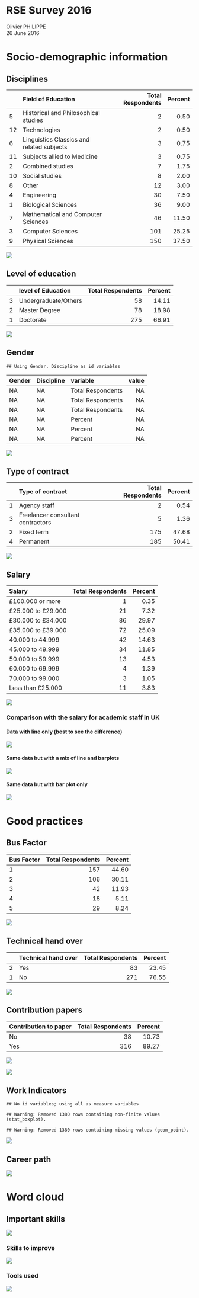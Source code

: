 # RSE Survey 2016
Olivier PHILIPPE  
26 June 2016  













# Socio-demographic information
## Disciplines


|   |Field of Education                         | Total Respondents| Percent|
|:--|:------------------------------------------|-----------------:|-------:|
|5  |Historical and Philosophical studies       |                 2|    0.50|
|12 |Technologies                               |                 2|    0.50|
|6  |Linguistics  Classics and related subjects |                 3|    0.75|
|11 |Subjects allied to Medicine                |                 3|    0.75|
|2  |Combined studies                           |                 7|    1.75|
|10 |Social studies                             |                 8|    2.00|
|8  |Other                                      |                12|    3.00|
|4  |Engineering                                |                30|    7.50|
|1  |Biological Sciences                        |                36|    9.00|
|7  |Mathematical and Computer Sciences         |                46|   11.50|
|3  |Computer Sciences                          |               101|   25.25|
|9  |Physical Sciences                          |               150|   37.50|

![](report_files/figure-html/unnamed-chunk-5-1.png)<!-- -->

## Level of education



|   |level of Education   | Total Respondents| Percent|
|:--|:--------------------|-----------------:|-------:|
|3  |Undergraduate/Others |                58|   14.11|
|2  |Master Degree        |                78|   18.98|
|1  |Doctorate            |               275|   66.91|

![](report_files/figure-html/unnamed-chunk-7-1.png)<!-- -->

## Gender


```
## Using Gender, Discipline as id variables
```



|Gender |Discipline |variable          | value|
|:------|:----------|:-----------------|-----:|
|NA     |NA         |Total Respondents |    NA|
|NA     |NA         |Total Respondents |    NA|
|NA     |NA         |Total Respondents |    NA|
|NA     |NA         |Percent           |    NA|
|NA     |NA         |Percent           |    NA|
|NA     |NA         |Percent           |    NA|

![](report_files/figure-html/unnamed-chunk-9-1.png)<!-- -->

## Type of contract



|   |Type of contract                   | Total Respondents| Percent|
|:--|:----------------------------------|-----------------:|-------:|
|1  |Agency staff                       |                 2|    0.54|
|3  |Freelancer consultant  contractors |                 5|    1.36|
|2  |Fixed term                         |               175|   47.68|
|4  |Permanent                          |               185|   50.41|

![](report_files/figure-html/unnamed-chunk-10-1.png)<!-- -->


## Salary


|Salary             | Total Respondents| Percent|
|:------------------|-----------------:|-------:|
|£100.000 or more   |                 1|    0.35|
|£25.000 to £29.000 |                21|    7.32|
|£30.000 to £34.000 |                86|   29.97|
|£35.000 to £39.000 |                72|   25.09|
|40.000 to 44.999   |                42|   14.63|
|45.000 to 49.999   |                34|   11.85|
|50.000 to 59.999   |                13|    4.53|
|60.000 to 69.999   |                 4|    1.39|
|70.000 to 99.000   |                 3|    1.05|
|Less than £25.000  |                11|    3.83|

![](report_files/figure-html/unnamed-chunk-11-1.png)<!-- -->

### Comparison with the salary for academic staff in UK



#### Data with line only (best to see the difference)

![](report_files/figure-html/unnamed-chunk-13-1.png)<!-- -->

#### Same data but with a mix of line and barplots

![](report_files/figure-html/unnamed-chunk-14-1.png)<!-- -->



#### Same data but with bar plot only

![](report_files/figure-html/unnamed-chunk-15-1.png)<!-- -->


# Good practices

## Bus Factor


|Bus Factor | Total Respondents| Percent|
|:----------|-----------------:|-------:|
|1          |               157|   44.60|
|2          |               106|   30.11|
|3          |                42|   11.93|
|4          |                18|    5.11|
|5          |                29|    8.24|

![](report_files/figure-html/unnamed-chunk-16-1.png)<!-- -->

## Technical hand over


|   |Technical hand over | Total Respondents| Percent|
|:--|:-------------------|-----------------:|-------:|
|2  |Yes                 |                83|   23.45|
|1  |No                  |               271|   76.55|

![](report_files/figure-html/unnamed-chunk-17-1.png)<!-- -->


## Contribution papers


|Contribution to paper | Total Respondents| Percent|
|:---------------------|-----------------:|-------:|
|No                    |                38|   10.73|
|Yes                   |               316|   89.27|

![](report_files/figure-html/unnamed-chunk-18-1.png)<!-- -->




![](report_files/figure-html/unnamed-chunk-20-1.png)<!-- -->

## Work Indicators


```
## No id variables; using all as measure variables
```


```
## Warning: Removed 1380 rows containing non-finite values (stat_boxplot).
```

```
## Warning: Removed 1380 rows containing missing values (geom_point).
```

![](report_files/figure-html/unnamed-chunk-22-1.png)<!-- -->

## Career path




![](report_files/figure-html/unnamed-chunk-24-1.png)<!-- -->



# Word cloud

## Important skills




![](report_files/figure-html/unnamed-chunk-26-1.png)<!-- -->


### Skills to improve


 
![](report_files/figure-html/unnamed-chunk-28-1.png)<!-- -->

### Tools used




![](report_files/figure-html/unnamed-chunk-30-1.png)<!-- -->
